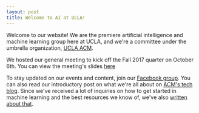 ```yaml
---
layout: post
title: Welcome to AI at UCLA!
---
```


Welcome to our website! We are the premiere artificial intelligence and machine learning group here at UCLA, and we're a committee under the umbrella organization, [UCLA ACM](http://uclaacm.com).

We hosted our general meeting to kick off the Fall 2017 quarter on October 6th. You can view the meeting's slides [here](https://www.slideshare.net/secret/oH8ECVNQx6H2Qo0)

To stay updated on our events and content, join our [Facebook group](https://www.facebook.com/groups/uclaacmai/). You can also read our introductory post on what we're all about on [ACM's tech blog](https://medium.com/techatucla/welcome-to-ai-at-ucla-f10927043301). Since we've received a lot of inquiries on how to get started in machine learning and the best resources we know of, we've also [written about that](https://medium.com/techatucla/getting-started-in-machine-learning-c68bdd739c44).
